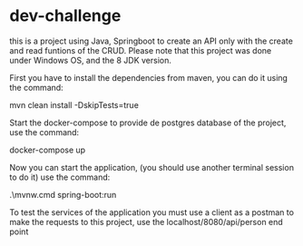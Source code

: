 # dev-challenge
this is a project using Java, Springboot to create an API only with the create and read funtions of the CRUD. Please note that this project was done under Windows OS, and the 8 JDK version.

First you have to install the dependencies from maven, you can do it using the command:

mvn clean install -DskipTests=true

Start the docker-compose to provide de postgres database of the project, use the command:

docker-compose up

Now you can start the application, (you should use another terminal session to do it) use the command:

.\mvnw.cmd spring-boot:run

To test the services of the application you must use a client as a postman to make the requests to this project,
use the localhost/8080/api/person end point
